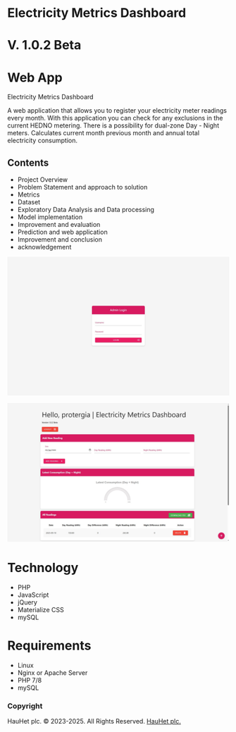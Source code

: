 # Electricity Metrics Dashboard
# V. 1.0.2 Beta

# Web App
Electricity Metrics Dashboard

A web application that allows you to register your electricity meter readings every month.
With this application you can check for any exclusions in the current HEDNO metering.
There is a possibility for dual-zone Day - Night meters.
Calculates current month previous month and annual total electricity consumption.

## Contents

   * Project Overview
   * Problem Statement and approach to solution
   * Metrics 
   * Dataset 
   * Exploratory Data Analysis and Data processing
   * Model implementation
   * Improvement and evaluation
   * Prediction and web application
   * Improvement and conclusion
   * acknowledgement

![App](images/app1.jpg) 

![App](images/app2.jpg) 

# Technology
 * PHP
 * JavaScript
 * jQuery
 * Materialize CSS
 * mySQL

# Requirements
 * Linux
 * Nginx or Apache Server
 * PHP 7/8
 * mySQL



### Copyright

HauHet plc. © 2023-2025. All Rights Reserved. [HauHet plc.](https://hauhet.co/)
